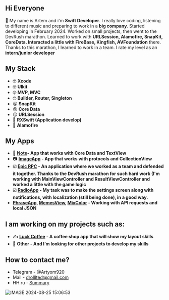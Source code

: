 ## Hi Everyone
👋 My name is Artem and i'm **Swift Developer**. I really love coding, listening to different music and preparing to work in a **big company**. Started developing in February 2024. Worked on small projects, then went to the DevRush marathon. Learned to work with **URLSession, Alamofire, SnapKit, CoreData. Interacted a little with FireBase, Kingfish, AVFoundation** there. Thanks to this marathon, I learned to work in a team. I rate my level as an **intern/junior developer**


## My Stack

- 🤓 **Xcode** 
- 🤓 **UIkit**
- 🤓 **MVP, MVC**
- 🤓 **Builder, Router, Singleton**
- 😮 **SnapKit**
- 😮 **Core Data**
- 😮 **URLSession**
- 🫣 **RXSwift (Application develop)**
- 🫣 **Alamofire**

## My Apps

- 📔 **[Note](https://github.com/Drollllted/Note)- App that works with Core Data and TextView**
- 📷 **[ImageApp](https://github.com/Drollllted/ImageApp) - App that works with protocols and CollectionView**
- ☑️ **[Epic RPC](https://github.com/realeti/EpicRPS) - An application where we worked as a team and defended it together. Thanks to the DevRush marathon for such hard work (I'm working with MainViewController and ResultViewController and worked a little with the game logic**
- ☑️ **[RadioApp](https://github.com/Bruzya/RadioApp) - My task was to make the settings screen along with notifications, with localization (still being done), in a good way.**
- **[PhraseApp](https://github.com/Drollllted/PhraseApp), [MemesView](https://github.com/Drollllted/MemesSearch), [MixColor](https://github.com/Drollllted/MixColor) - Working with API requests and local JSON**

## I am working on my projects such as:
- ✍️ **[Luck Coffee](https://github.com/Drollllted/LuckCoffee) - A coffee shop app that will show my layout skills**
- 🫣 **Other - And I’m looking for other projects to develop my skills**

## How to contact me?

- Telegram - @Artyom920
- Mail - drolllted@gmail.com
- HH.ru - [Summary](https://spb.hh.ru/resume/bf2f3967ff0cd9327f0039ed1f426d61783072)

![IMAGE 2024-08-25 15:06:53](https://github.com/user-attachments/assets/d94d0ead-78af-495e-88cd-ea0c10716af3)

